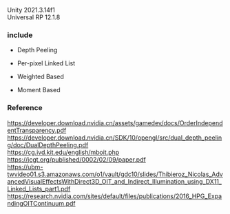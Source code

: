 Unity 2021.3.14f1  
Universal RP 12.1.8  
### include 
- Depth Peeling  

- Per-pixel Linked List  

- Weighted Based  

- Moment Based  

### Reference  
https://developer.download.nvidia.cn/assets/gamedev/docs/OrderIndependentTransparency.pdf  
https://developer.download.nvidia.cn/SDK/10/opengl/src/dual_depth_peeling/doc/DualDepthPeeling.pdf  
https://cg.ivd.kit.edu/english/mboit.php  
https://jcgt.org/published/0002/02/09/paper.pdf  
https://ubm-twvideo01.s3.amazonaws.com/o1/vault/gdc10/slides/Thibieroz_Nicolas_AdvancedVisualEffectsWithDirect3D_OIT_and_Indirect_Illumination_using_DX11_Linked_Lists_part1.pdf  
https://research.nvidia.com/sites/default/files/publications/2016_HPG_ExpandingOITContinuum.pdf  
